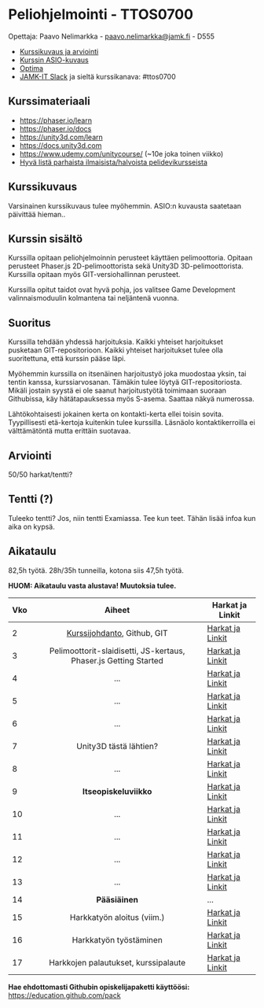 # Peliohjelmointi - TTOS0700

Opettaja: Paavo Nelimarkka - paavo.nelimarkka@jamk.fi - D555

- [Kurssikuvaus ja arviointi]()
- [Kurssin ASIO-kuvaus]()
- [Optima](h)
- [JAMK-IT Slack](https://jamk-it.slack.com) ja sieltä kurssikanava: #ttos0700

## Kurssimateriaali

- https://phaser.io/learn
- https://phaser.io/docs
- https://unity3d.com/learn
- https://docs.unity3d.com
- https://www.udemy.com/unitycourse/ (~10e joka toinen viikko)
- [Hyvä listä parhaista ilmaisista/halvoista pelidevikursseista](https://www.reddit.com/r/gamedev/comments/74uu6a/i_made_an_evergreen_list_of_the_best_game_dev/)

## Kurssikuvaus

Varsinainen kurssikuvaus tulee myöhemmin. ASIO:n kuvausta saatetaan päivittää hieman..

## Kurssin sisältö

Kurssilla opitaan peliohjelmoinnin perusteet käyttäen pelimoottoria. Opitaan perusteet Phaser.js 2D-pelimoottorista sekä Unity3D 3D-pelimoottorista. Kurssilla opitaan myös GIT-versiohallinnan perusteet.

Kurssilla opitut taidot ovat hyvä pohja, jos valitsee Game Development valinnaismoduulin kolmantena tai neljäntenä vuonna.

## Suoritus

Kurssilla tehdään yhdessä harjoituksia. Kaikki yhteiset harjoitukset pusketaan GIT-repositorioon. Kaikki yhteiset harjoitukset tulee olla suoritettuna, että kurssin pääse läpi.

Myöhemmin kurssilla on itsenäinen harjoitustyö joka muodostaa yksin, tai tentin kanssa, kurssiarvosanan. Tämäkin tulee löytyä GIT-repositoriosta. Mikäli jostain syystä ei ole saanut harjoitustyötä toimimaan suoraan Githubissa, käy hätätapauksessa myös S-asema. Saattaa näkyä numerossa.

Lähtökohtaisesti jokainen kerta on kontakti-kerta ellei toisin sovita. Tyypillisesti etä-kertoja kuitenkin tulee kurssilla. Läsnäolo kontaktikerroilla ei välttämätöntä mutta erittäin suotavaa.

## Arviointi

50/50 harkat/tentti?

## Tentti (?)

Tuleeko tentti? Jos, niin tentti Examiassa. Tee kun teet. Tähän lisää infoa kun aika on kypsä.

## Aikataulu

82,5h työtä. 28h/35h tunneilla, kotona siis 47,5h työtä.

**HUOM: Aikataulu vasta alustava! Muutoksia tulee.**

| Vko | Aiheet | Harkat ja Linkit |
|:--------|:----------:|---------|
| 2 | [Kurssijohdanto](), Github, GIT | [Harkat ja Linkit]() |
| 3 | Pelimoottorit-slaidisetti, JS-kertaus, Phaser.js Getting Started | [Harkat ja Linkit]() |
| 4 | ... | [Harkat ja Linkit]() |
| 5 | ... | [Harkat ja Linkit]() |
| 6 | ... | [Harkat ja Linkit]() |
| 7 | Unity3D tästä lähtien? | [Harkat ja Linkit]() |
| 8 | ... | [Harkat ja Linkit]() |
| 9 | **Itseopiskeluviikko** | [Harkat ja Linkit]() |
| 10 | ... | [Harkat ja Linkit]() |
| 11 | ... | [Harkat ja Linkit]() |
| 12 | ... | [Harkat ja Linkit]() |
| 13 | ... | [Harkat ja Linkit]() |
| 14 | **Pääsiäinen** | ... |
| 15 | Harkkatyön aloitus (viim.) | [Harkat ja Linkit]() |
| 16 | Harkkatyön työstäminen | [Harkat ja Linkit]() |
| 17 | Harkkojen palautukset, kurssipalaute | [Harkat ja Linkit]() |


**Hae ehdottomasti Githubin opiskelijapaketti käyttöösi:** https://education.github.com/pack
